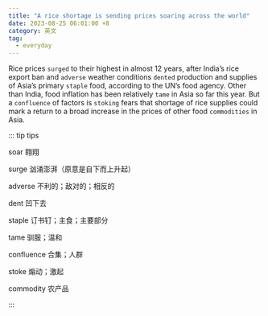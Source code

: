 ```yaml
---
title: "A rice shortage is sending prices soaring across the world"
date: 2023-08-25 06:01:00 +8
category: 英文
tag:
  - everyday
---
```


Rice prices `surged` to their highest in almost 12 years, after India’s rice export ban and `adverse` weather conditions `dented` production and supplies of Asia’s primary `staple` food, according to the UN’s food agency. Other than India, food inflation has been relatively `tame` in Asia so far this year. But a `confluence` of factors is `stoking` fears that shortage of rice supplies could mark a return to a broad increase in the prices of other food `commodities` in Asia.

::: tip tips

soar 翱翔

surge 汹涌澎湃（原意是自下而上升起）

adverse 不利的；敌对的；相反的

dent 凹下去

staple 订书钉；主食；主要部分

tame 驯服；温和

confluence 合集；人群

stoke 煽动；激起

commodity 农产品

:::
